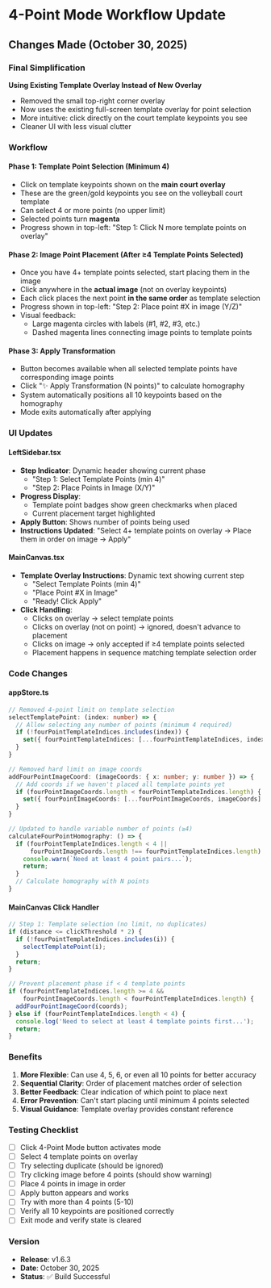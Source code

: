 # 4-Point Mode Workflow Update

## Changes Made (October 30, 2025)

### Final Simplification
**Using Existing Template Overlay Instead of New Overlay**
- Removed the small top-right corner overlay
- Now uses the existing full-screen template overlay for point selection
- More intuitive: click directly on the court template keypoints you see
- Cleaner UI with less visual clutter

### Workflow

#### Phase 1: Template Point Selection (Minimum 4)
- Click on template keypoints shown on the **main court overlay**
- These are the green/gold keypoints you see on the volleyball court template
- Can select 4 or more points (no upper limit)
- Selected points turn **magenta**
- Progress shown in top-left: "Step 1: Click N more template points on overlay"

#### Phase 2: Image Point Placement (After ≥4 Template Points Selected)
- Once you have 4+ template points selected, start placing them in the image
- Click anywhere in the **actual image** (not on overlay keypoints)
- Each click places the next point **in the same order** as template selection
- Progress shown in top-left: "Step 2: Place point #X in image (Y/Z)"
- Visual feedback:
  - Large magenta circles with labels (#1, #2, #3, etc.)
  - Dashed magenta lines connecting image points to template points

#### Phase 3: Apply Transformation
- Button becomes available when all selected template points have corresponding image points
- Click "✨ Apply Transformation (N points)" to calculate homography
- System automatically positions all 10 keypoints based on the homography
- Mode exits automatically after applying

### UI Updates

#### LeftSidebar.tsx
- **Step Indicator**: Dynamic header showing current phase
  - "Step 1: Select Template Points (min 4)"
  - "Step 2: Place Points in Image (X/Y)"
- **Progress Display**: 
  - Template point badges show green checkmarks when placed
  - Current placement target highlighted
- **Apply Button**: Shows number of points being used
- **Instructions Updated**: "Select 4+ template points on overlay → Place them in order on image → Apply"

#### MainCanvas.tsx
- **Template Overlay Instructions**: Dynamic text showing current step
  - "Select Template Points (min 4)"
  - "Place Point #X in Image"
  - "Ready! Click Apply"
- **Click Handling**:
  - Clicks on overlay → select template points
  - Clicks on overlay (not on point) → ignored, doesn't advance to placement
  - Clicks on image → only accepted if ≥4 template points selected
  - Placement happens in sequence matching template selection order

### Code Changes

#### appStore.ts
```typescript
// Removed 4-point limit on template selection
selectTemplatePoint: (index: number) => {
  // Allow selecting any number of points (minimum 4 required)
  if (!fourPointTemplateIndices.includes(index)) {
    set({ fourPointTemplateIndices: [...fourPointTemplateIndices, index] });
  }
}

// Removed hard limit on image coords
addFourPointImageCoord: (imageCoords: { x: number; y: number }) => {
  // Add coords if we haven't placed all template points yet
  if (fourPointImageCoords.length < fourPointTemplateIndices.length) {
    set({ fourPointImageCoords: [...fourPointImageCoords, imageCoords] });
  }
}

// Updated to handle variable number of points (≥4)
calculateFourPointHomography: () => {
  if (fourPointTemplateIndices.length < 4 || 
      fourPointImageCoords.length !== fourPointTemplateIndices.length) {
    console.warn(`Need at least 4 point pairs...`);
    return;
  }
  // Calculate homography with N points
}
```

#### MainCanvas Click Handler
```typescript
// Step 1: Template selection (no limit, no duplicates)
if (distance <= clickThreshold * 2) {
  if (!fourPointTemplateIndices.includes(i)) {
    selectTemplatePoint(i);
  }
  return;
}

// Prevent placement phase if < 4 template points
if (fourPointTemplateIndices.length >= 4 && 
    fourPointImageCoords.length < fourPointTemplateIndices.length) {
  addFourPointImageCoord(coords);
} else if (fourPointTemplateIndices.length < 4) {
  console.log('Need to select at least 4 template points first...');
  return;
}
```

### Benefits

1. **More Flexible**: Can use 4, 5, 6, or even all 10 points for better accuracy
2. **Sequential Clarity**: Order of placement matches order of selection
3. **Better Feedback**: Clear indication of which point to place next
4. **Error Prevention**: Can't start placing until minimum 4 points selected
5. **Visual Guidance**: Template overlay provides constant reference

### Testing Checklist

- [ ] Click 4-Point Mode button activates mode
- [ ] Select 4 template points on overlay
- [ ] Try selecting duplicate (should be ignored)
- [ ] Try clicking image before 4 points (should show warning)
- [ ] Place 4 points in image in order
- [ ] Apply button appears and works
- [ ] Try with more than 4 points (5-10)
- [ ] Verify all 10 keypoints are positioned correctly
- [ ] Exit mode and verify state is cleared

### Version
- **Release**: v1.6.3
- **Date**: October 30, 2025
- **Status**: ✅ Build Successful
